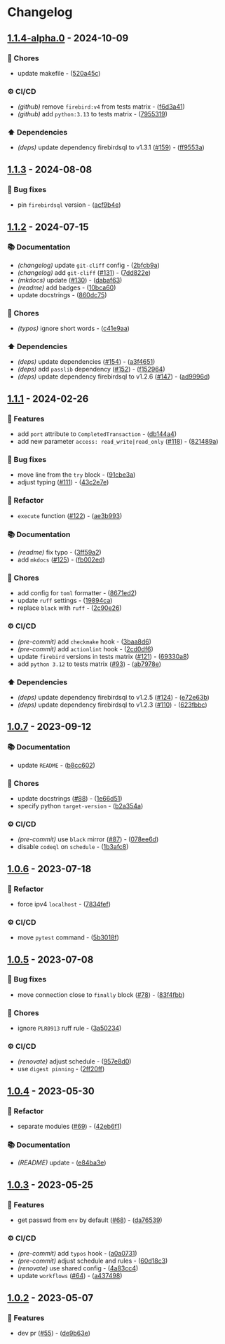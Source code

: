 # Changelog

## [1.1.4-alpha.0](https://github.com/DeadNews/firebirdsql-run/compare/v1.1.3...v1.1.4-alpha.0) - 2024-10-09

### 🧹 Chores

- update makefile - ([520a45c](https://github.com/DeadNews/firebirdsql-run/commit/520a45c156fe260351d2c66d693cc5dc94976226))

### ⚙️ CI/CD

- _(github)_ remove `firebird:v4` from tests matrix - ([f6d3a41](https://github.com/DeadNews/firebirdsql-run/commit/f6d3a41805a92ecc8b6bb83ec9e4c067e12550cf))
- _(github)_ add `python:3.13` to tests matrix - ([7955319](https://github.com/DeadNews/firebirdsql-run/commit/79553191abfdfbd81fb7b4bcfc18474a9217cebb))

### ⬆️ Dependencies

- _(deps)_ update dependency firebirdsql to v1.3.1 ([#159](https://github.com/DeadNews/firebirdsql-run/issues/159)) - ([ff9553a](https://github.com/DeadNews/firebirdsql-run/commit/ff9553aa56a5d2c20553666703f75ca933022df9))

## [1.1.3](https://github.com/DeadNews/firebirdsql-run/compare/v1.1.2...v1.1.3) - 2024-08-08

### 🐛 Bug fixes

- pin `firebirdsql` version - ([acf9b4e](https://github.com/DeadNews/firebirdsql-run/commit/acf9b4e28de30a462cfb20878a3d0c9e7b9b4cc9))

## [1.1.2](https://github.com/DeadNews/firebirdsql-run/compare/v1.1.1...v1.1.2) - 2024-07-15

### 📚 Documentation

- _(changelog)_ update `git-cliff` config - ([2bfcb9a](https://github.com/DeadNews/firebirdsql-run/commit/2bfcb9a557a4d50113d14c90efd58dca0f86c6ee))
- _(changelog)_ add `git-cliff` ([#131](https://github.com/DeadNews/firebirdsql-run/issues/131)) - ([7dd822e](https://github.com/DeadNews/firebirdsql-run/commit/7dd822e9aa796816144bc8c7e6a69d86c525e3cc))
- _(mkdocs)_ update ([#130](https://github.com/DeadNews/firebirdsql-run/issues/130)) - ([dabaf63](https://github.com/DeadNews/firebirdsql-run/commit/dabaf636900d12d9ba865be08ab06a37340cf5d6))
- _(readme)_ add badges - ([10bca60](https://github.com/DeadNews/firebirdsql-run/commit/10bca6066a19a04eaa6b883fb228c74228d35775))
- update docstrings - ([860dc75](https://github.com/DeadNews/firebirdsql-run/commit/860dc75a198162093ee703d4c7dc6c7cb33f4ea7))

### 🧹 Chores

- _(typos)_ ignore short words - ([c41e9aa](https://github.com/DeadNews/firebirdsql-run/commit/c41e9aa18b13a754ecc884bb224c2e8c3dab9ed5))

### ⬆️ Dependencies

- _(deps)_ update dependencies ([#154](https://github.com/DeadNews/firebirdsql-run/issues/154)) - ([a3f4651](https://github.com/DeadNews/firebirdsql-run/commit/a3f465182d1c66eadc1fc13cbd5e92194ada85d2))
- _(deps)_ add `passlib` dependency ([#152](https://github.com/DeadNews/firebirdsql-run/issues/152)) - ([f152964](https://github.com/DeadNews/firebirdsql-run/commit/f1529645489e0db67a125c93f98a8e5322533c2c))
- _(deps)_ update dependency firebirdsql to v1.2.6 ([#147](https://github.com/DeadNews/firebirdsql-run/issues/147)) - ([ad9996d](https://github.com/DeadNews/firebirdsql-run/commit/ad9996d9eaaca1bca4d14abe96a86c841c9f9d93))

## [1.1.1](https://github.com/DeadNews/firebirdsql-run/compare/v1.0.7...v1.1.1) - 2024-02-26

### 🚀 Features

- add `port` attribute to `CompletedTransaction` - ([db144a4](https://github.com/DeadNews/firebirdsql-run/commit/db144a4913a76fe16c4058c9f6c9257e8da29d89))
- add new parameter `access: read_write|read_only` ([#118](https://github.com/DeadNews/firebirdsql-run/issues/118)) - ([821489a](https://github.com/DeadNews/firebirdsql-run/commit/821489a8422e067934ee78fe731a62aceaf68d3e))

### 🐛 Bug fixes

- move line from the `try` block - ([91cbe3a](https://github.com/DeadNews/firebirdsql-run/commit/91cbe3a8e9824b7126dcbf435aa66e4cf7f47b59))
- adjust typing ([#111](https://github.com/DeadNews/firebirdsql-run/issues/111)) - ([43c2e7e](https://github.com/DeadNews/firebirdsql-run/commit/43c2e7ee9ce1a458f5d11f3d45e2640603a52df8))

### 🚜 Refactor

- `execute` function ([#122](https://github.com/DeadNews/firebirdsql-run/issues/122)) - ([ae3b993](https://github.com/DeadNews/firebirdsql-run/commit/ae3b99399bf374926cb5b3267cc486b21c36978e))

### 📚 Documentation

- _(readme)_ fix typo - ([3ff59a2](https://github.com/DeadNews/firebirdsql-run/commit/3ff59a2cfaaef6673adf5d32c59b58df9f0f63c8))
- add `mkdocs` ([#125](https://github.com/DeadNews/firebirdsql-run/issues/125)) - ([fb002ed](https://github.com/DeadNews/firebirdsql-run/commit/fb002ed85cd31c94b8e16c3d25a61adc1b462596))

### 🧹 Chores

- add config for `toml` formatter - ([8671ed2](https://github.com/DeadNews/firebirdsql-run/commit/8671ed22d9eae76b99d23960ae30ff47feda6088))
- update `ruff` settings - ([19894ca](https://github.com/DeadNews/firebirdsql-run/commit/19894caada7de2608a96610eb0b7734f29361be7))
- replace `black` with `ruff` - ([2c90e26](https://github.com/DeadNews/firebirdsql-run/commit/2c90e261a92a85fc5a5d033ff5e4c1d3bd37d050))

### ⚙️ CI/CD

- _(pre-commit)_ add `checkmake` hook - ([3baa8d6](https://github.com/DeadNews/firebirdsql-run/commit/3baa8d6d1ac7a0efba93f1155b4bb48f0ef1385b))
- _(pre-commit)_ add `actionlint` hook - ([2cd0df6](https://github.com/DeadNews/firebirdsql-run/commit/2cd0df6b93ef362b79cc8bafbaa8a8bceafd82dc))
- update `firebird` versions in tests matrix ([#121](https://github.com/DeadNews/firebirdsql-run/issues/121)) - ([69330a8](https://github.com/DeadNews/firebirdsql-run/commit/69330a89bfe059a2a899206395129c8814d735e3))
- add `python 3.12` to tests matrix ([#93](https://github.com/DeadNews/firebirdsql-run/issues/93)) - ([ab7978e](https://github.com/DeadNews/firebirdsql-run/commit/ab7978e834654cc5b63c328ac895f620ef65e5f1))

### ⬆️ Dependencies

- _(deps)_ update dependency firebirdsql to v1.2.5 ([#124](https://github.com/DeadNews/firebirdsql-run/issues/124)) - ([e72e63b](https://github.com/DeadNews/firebirdsql-run/commit/e72e63b292d4b8c3635897da42952cb516b0901a))
- _(deps)_ update dependency firebirdsql to v1.2.3 ([#110](https://github.com/DeadNews/firebirdsql-run/issues/110)) - ([623fbbc](https://github.com/DeadNews/firebirdsql-run/commit/623fbbcb361a2c3134a5990cb119a7004fccc0e3))

## [1.0.7](https://github.com/DeadNews/firebirdsql-run/compare/v1.0.6...v1.0.7) - 2023-09-12

### 📚 Documentation

- update `README` - ([b8cc602](https://github.com/DeadNews/firebirdsql-run/commit/b8cc6028a06b8be398e6b4fe0b9adf44bbf32db5))

### 🧹 Chores

- update docstrings ([#88](https://github.com/DeadNews/firebirdsql-run/issues/88)) - ([1e66d51](https://github.com/DeadNews/firebirdsql-run/commit/1e66d514d7b11b4278776e7392b9fb93d81e69fb))
- specify python `target-version` - ([b2a354a](https://github.com/DeadNews/firebirdsql-run/commit/b2a354a253b613d3aa4b1f9c4912e7260e41b003))

### ⚙️ CI/CD

- _(pre-commit)_ use `black` mirror ([#87](https://github.com/DeadNews/firebirdsql-run/issues/87)) - ([078ee6d](https://github.com/DeadNews/firebirdsql-run/commit/078ee6d99b63d0239dfc1661a2e278ff38418d7e))
- disable `codeql` on `schedule` - ([1b3afc8](https://github.com/DeadNews/firebirdsql-run/commit/1b3afc84d701461d4dbb2f8348f80286adaa9eb6))

## [1.0.6](https://github.com/DeadNews/firebirdsql-run/compare/v1.0.5...v1.0.6) - 2023-07-18

### 🚜 Refactor

- force ipv4 `localhost` - ([7834fef](https://github.com/DeadNews/firebirdsql-run/commit/7834fef4fa047b0f91025854f946aa77bb2225aa))

### ⚙️ CI/CD

- move `pytest` command - ([5b3018f](https://github.com/DeadNews/firebirdsql-run/commit/5b3018fe10c01f134b7bcc8512b072bb221258a9))

## [1.0.5](https://github.com/DeadNews/firebirdsql-run/compare/v1.0.4...v1.0.5) - 2023-07-08

### 🐛 Bug fixes

- move connection close to `finally` block ([#78](https://github.com/DeadNews/firebirdsql-run/issues/78)) - ([83f4fbb](https://github.com/DeadNews/firebirdsql-run/commit/83f4fbba59f6db8d18a41f415b6b0b6dcb43c7da))

### 🧹 Chores

- ignore `PLR0913` ruff rule - ([3a50234](https://github.com/DeadNews/firebirdsql-run/commit/3a502341355a51977bc39142b591fb4bf6bcad67))

### ⚙️ CI/CD

- _(renovate)_ adjust schedule - ([957e8d0](https://github.com/DeadNews/firebirdsql-run/commit/957e8d0e1f2de9440c04a9f5ecce89104ccdb51a))
- use `digest pinning` - ([2ff20ff](https://github.com/DeadNews/firebirdsql-run/commit/2ff20ff20396edd660a8f39eb50da755ed721ef7))

## [1.0.4](https://github.com/DeadNews/firebirdsql-run/compare/v1.0.3...v1.0.4) - 2023-05-30

### 🚜 Refactor

- separate modules ([#69](https://github.com/DeadNews/firebirdsql-run/issues/69)) - ([42eb6f1](https://github.com/DeadNews/firebirdsql-run/commit/42eb6f147cafa6affe6b1bd7ccd5a109f0a5be99))

### 📚 Documentation

- _(README)_ update - ([e84ba3e](https://github.com/DeadNews/firebirdsql-run/commit/e84ba3e8e2f72a8dcad43f8ac3c768527ca199bd))

## [1.0.3](https://github.com/DeadNews/firebirdsql-run/compare/v1.0.2...v1.0.3) - 2023-05-25

### 🚀 Features

- get passwd from `env` by default ([#68](https://github.com/DeadNews/firebirdsql-run/issues/68)) - ([da76539](https://github.com/DeadNews/firebirdsql-run/commit/da7653955cb8c4501fc917df0822f8be2405fb22))

### ⚙️ CI/CD

- _(pre-commit)_ add `typos` hook - ([a0a0731](https://github.com/DeadNews/firebirdsql-run/commit/a0a0731c906bb60a881633217a135a23f38a00ca))
- _(pre-commit)_ adjust schedule and rules - ([60d18c3](https://github.com/DeadNews/firebirdsql-run/commit/60d18c384eba08d57e07f0c2594de4a07463ddb0))
- _(renovate)_ use shared config - ([4a83cc4](https://github.com/DeadNews/firebirdsql-run/commit/4a83cc46b63fe1d75e5f95719f4f4bb652b3b5d8))
- update `workflows` ([#64](https://github.com/DeadNews/firebirdsql-run/issues/64)) - ([a437498](https://github.com/DeadNews/firebirdsql-run/commit/a4374984035d5f77d20639d94a35e68dc4eeb152))

## [1.0.2](https://github.com/DeadNews/firebirdsql-run/commits/v1.0.2) - 2023-05-07

### 🚀 Features

- dev pr ([#55](https://github.com/DeadNews/firebirdsql-run/issues/55)) - ([de9b63e](https://github.com/DeadNews/firebirdsql-run/commit/de9b63eaafe6e90aff540aa1e8c50be08f72da02))

<!-- generated by git-cliff -->
